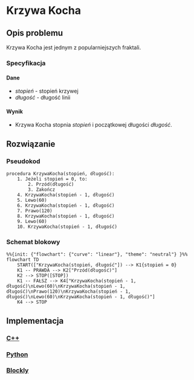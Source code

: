 # Krzywa Kocha

## Opis problemu

Krzywa Kocha jest jednym z popularniejszych fraktali.

### Specyfikacja

#### Dane

* $stopień$ - stopień krzywej
* $długość$ - długość linii

#### Wynik

* Krzywa Kocha stopnia $stopień$ i początkowej długości $długość$.

## Rozwiązanie

### Pseudokod

```
procedura KrzywaKocha(stopień, długość):
    1. Jeżeli stopień = 0, to:
        2. Przód(długość)
        3. Zakończ
    4. KrzywaKocha(stopień - 1, długość)
    5. Lewo(60)
    6. KrzywaKocha(stopień - 1, długość)
    7. Prawo(120)
    8. KrzywaKocha(stopień - 1, długość)
    9. Lewo(60)
    10. KrzywaKocha(stopień - 1, długość)
```

### Schemat blokowy

```mermaid
%%{init: {"flowchart": {"curve": "linear"}, "theme": "neutral"} }%%
flowchart TD
    START(["KrzywaKocha(stopień, długość"]) --> K1{stopień = 0}
    K1 -- PRAWDA --> K2["Przód(długość)"]
    K2 --> STOP([STOP])
    K1 -- FAŁSZ --> K4["KrzywaKocha(stopień - 1, długość)\nLewo(60)\nKrzywaKocha(stopień - 1, długość)\nPrawo(120)\nKrzywaKocha(stopień - 1, długość)\nLewo(60)\nKrzywaKocha(stopień - 1, długość)"]
    K4 --> STOP
```

## Implementacja

### [C++](../../programming/c++/algorithms/fractals/koch-curve.md)

### [Python](../../programming/python/algorithms/fractals/koch-curve.md)

### [Blockly](../../programming/blockly/algorithms/fractals/koch-curve.md)
